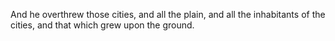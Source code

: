 And he overthrew those cities, and all the plain, and all the inhabitants of the cities, and that which grew upon the ground.
